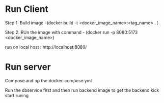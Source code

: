 # Run Client 

Step 1: Build image -(docker build -t <docker_image_name>:<tag_name> . )

Step 2: RUn the image with command - (docker run -p 8080:5173 <docker_image_name>)

run on local host : http://localhost:8080/


# Run server 

Compose and up the docker-compose.yml 

Run the dbservice first and then run backend image to get the backend kick start runing
